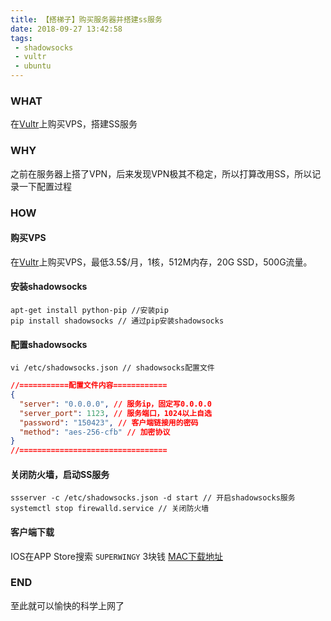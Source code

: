```yaml
---
title: 【搭梯子】购买服务器并搭建ss服务
date: 2018-09-27 13:42:58
tags:
 - shadowsocks
 - vultr
 - ubuntu
---
```



### WHAT
在[Vultr](https://www.vultr.com/?ref=7404275)上购买VPS，搭建SS服务

### WHY
之前在服务器上搭了VPN，后来发现VPN极其不稳定，所以打算改用SS，所以记录一下配置过程

<!-- more -->

### HOW
#### 购买VPS
在[Vultr](https://www.vultr.com/?ref=7404275)上购买VPS，最低3.5$/月，1核，512M内存，20G SSD，500G流量。

#### 安装shadowsocks
```shell
apt-get install python-pip //安装pip
pip install shadowsocks // 通过pip安装shadowsocks
```

#### 配置shadowsocks
```shell
vi /etc/shadowsocks.json // shadowsocks配置文件
```

```json
//===========配置文件内容============
{
  "server": "0.0.0.0", // 服务ip，固定写0.0.0.0
  "server_port": 1123, // 服务端口，1024以上自选
  "password": "150423", // 客户端链接用的密码
  "method": "aes-256-cfb" // 加密协议
}
//=================================
```

#### 关闭防火墙，启动SS服务
```shell
ssserver -c /etc/shadowsocks.json -d start // 开启shadowsocks服务
systemctl stop firewalld.service // 关闭防火墙
```

#### 客户端下载
IOS在APP Store搜索 ```SUPERWINGY``` 3块钱
[MAC下载地址](https://github.com/shadowsocks/ShadowsocksX-NG/releases/download/v1.7.1/ShadowsocksX-NG.1.7.1.zip)

### END

至此就可以愉快的科学上网了